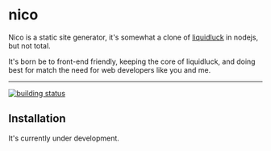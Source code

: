 # nico

Nico is a static site generator, it's somewhat a clone of [liquidluck](http://lab.lepture.com/liquidluck/) in nodejs, but not total.

It's born be to front-end friendly, keeping the core of liquidluck, and
doing best for match the need for web developers like you and me.

-----------

[![building status](https://secure.travis-ci.org/aralejs/calendar.png)](https://travis-ci.org/lepture/nico)


## Installation

It's currently under development.
